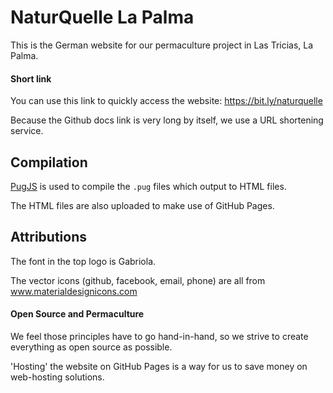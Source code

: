 # NaturQuelle La Palma

This is the German website for our permaculture project in Las Tricias, La Palma.

#### Short link

You can use this link to quickly access the website: https://bit.ly/naturquelle

Because the Github docs link is very long by itself, we use a URL shortening service.

## Compilation

[PugJS](https://pugjs.org) is used to compile the `.pug` files which output to HTML files.

The HTML files are also uploaded to make use of GitHub Pages.

## Attributions

The font in the top logo is Gabriola.

The vector icons (github, facebook, email, phone) are all from www.materialdesignicons.com

#### Open Source and Permaculture

We feel those principles have to go hand-in-hand, so we strive to create everything as
open source as possible.

'Hosting' the website on GitHub Pages is a way for us to save money on web-hosting solutions.
